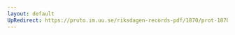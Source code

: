 ```yaml
---
layout: default
UpRedirect: https://pruto.im.uu.se/riksdagen-records-pdf/1870/prot-1870--fk--409/prot-1870--fk--409_003.pdf
---
```

